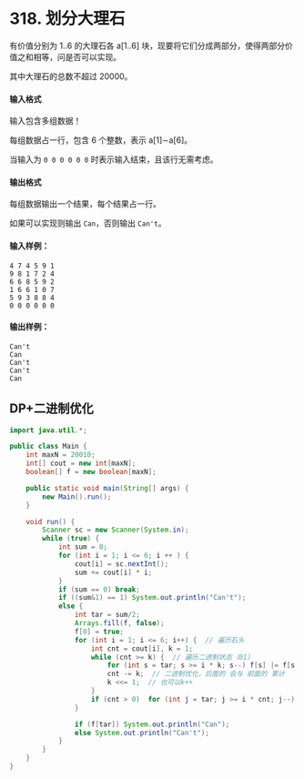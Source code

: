 # 318. 划分大理石

有价值分别为 1..6 的大理石各 a[1..6] 块，现要将它们分成两部分，使得两部分价值之和相等，问是否可以实现。

其中大理石的总数不超过 20000。

#### 输入格式

输入包含多组数据！

每组数据占一行，包含 6 个整数，表示 a[1]∼a[6]。

当输入为 `0 0 0 0 0 0` 时表示输入结束，且该行无需考虑。

#### 输出格式

每组数据输出一个结果，每个结果占一行。

如果可以实现则输出 `Can`，否则输出 `Can't`。

#### 输入样例：

```
4 7 4 5 9 1
9 8 1 7 2 4
6 6 8 5 9 2
1 6 6 1 0 7
5 9 3 8 8 4
0 0 0 0 0 0
```

#### 输出样例：

```
Can't
Can
Can't
Can't
Can
```



## DP+二进制优化

```java
import java.util.*;

public class Main {
    int maxN = 20010;
    int[] cout = new int[maxN];
    boolean[] f = new boolean[maxN];

    public static void main(String[] args) {
        new Main().run();
    }

    void run() {
        Scanner sc = new Scanner(System.in);
        while (true) {
            int sum = 0;
            for (int i = 1; i <= 6; i ++ ) {
                cout[i] = sc.nextInt();
                sum += cout[i] * i;
            }
            if (sum == 0) break;
            if ((sum&1) == 1) System.out.println("Can't");
            else {
                int tar = sum/2;
                Arrays.fill(f, false);
                f[0] = true;
                for (int i = 1; i <= 6; i++) {  // 遍历石头
                    int cnt = cout[i], k = 1;
                    while (cnt >= k) {  // 遍历二进制状态（01）
                        for (int s = tar; s >= i * k; s--) f[s] |= f[s - i*k];
                        cnt -= k;  // 二进制优化，后面的 会与 前面的 累计
                        k <<= 1;  // 也可以k++
                    }
                    if (cnt > 0)  for (int j = tar; j >= i * cnt; j--) f[j] |= f[j - i*cnt];
                }

                if (f[tar]) System.out.println("Can");
                else System.out.println("Can't");
            }
        }
    }
}
```

